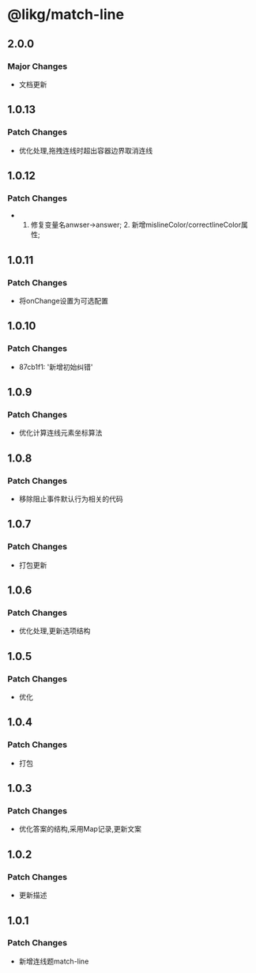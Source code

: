 # @likg/match-line

## 2.0.0

### Major Changes

- 文档更新

## 1.0.13

### Patch Changes

- 优化处理,拖拽连线时超出容器边界取消连线

## 1.0.12

### Patch Changes

- 1. 修复变量名anwser→answer; 2. 新增mislineColor/correctlineColor属性;

## 1.0.11

### Patch Changes

- 将onChange设置为可选配置

## 1.0.10

### Patch Changes

- 87cb1f1: '新增初始纠错'

## 1.0.9

### Patch Changes

- 优化计算连线元素坐标算法

## 1.0.8

### Patch Changes

- 移除阻止事件默认行为相关的代码

## 1.0.7

### Patch Changes

- 打包更新

## 1.0.6

### Patch Changes

- 优化处理,更新选项结构

## 1.0.5

### Patch Changes

- 优化

## 1.0.4

### Patch Changes

- 打包

## 1.0.3

### Patch Changes

- 优化答案的结构,采用Map记录,更新文案

## 1.0.2

### Patch Changes

- 更新描述

## 1.0.1

### Patch Changes

- 新增连线题match-line
